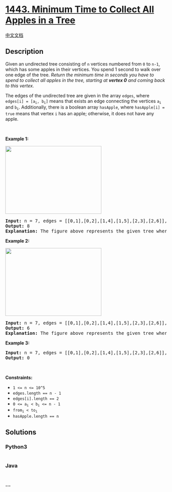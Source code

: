 # [1443. Minimum Time to Collect All Apples in a Tree](https://leetcode.com/problems/minimum-time-to-collect-all-apples-in-a-tree)

[中文文档](/solution/1400-1499/1443.Minimum%20Time%20to%20Collect%20All%20Apples%20in%20a%20Tree/README.md)

## Description

<p>Given an undirected tree consisting of <code>n</code> vertices numbered from <code>0</code> to <code>n-1</code>, which has some apples in their vertices. You spend 1 second to walk over one edge of the tree. <em>Return the minimum time in seconds you have to spend to collect all apples in the tree, starting at <strong>vertex 0</strong> and coming back to this vertex.</em></p>

<p>The edges of the undirected tree are given in the array <code>edges</code>, where <code>edges[i] = [a<sub>i</sub>, b<sub>i</sub>]</code> means that exists an edge connecting the vertices <code>a<sub>i</sub></code> and <code>b<sub>i</sub></code>. Additionally, there is a boolean array <code>hasApple</code>, where <code>hasApple[i] = true</code> means that vertex <code>i</code> has an apple; otherwise, it does not have any apple.</p>

<p>&nbsp;</p>
<p><strong>Example 1:</strong></p>

<p><strong><img alt="" src="https://cdn.jsdelivr.net/gh/doocs/leetcode@main/solution/1400-1499/1443.Minimum%20Time%20to%20Collect%20All%20Apples%20in%20a%20Tree/images/min_time_collect_apple_1.png" style="width: 300px; height: 212px;" /></strong></p>

<pre>
<strong>Input:</strong> n = 7, edges = [[0,1],[0,2],[1,4],[1,5],[2,3],[2,6]], hasApple = [false,false,true,false,true,true,false]
<strong>Output:</strong> 8 
<strong>Explanation:</strong> The figure above represents the given tree where red vertices have an apple. One optimal path to collect all apples is shown by the green arrows.  
</pre>

<p><strong>Example 2:</strong></p>

<p><strong><img alt="" src="https://cdn.jsdelivr.net/gh/doocs/leetcode@main/solution/1400-1499/1443.Minimum%20Time%20to%20Collect%20All%20Apples%20in%20a%20Tree/images/min_time_collect_apple_2.png" style="width: 300px; height: 212px;" /></strong></p>

<pre>
<strong>Input:</strong> n = 7, edges = [[0,1],[0,2],[1,4],[1,5],[2,3],[2,6]], hasApple = [false,false,true,false,false,true,false]
<strong>Output:</strong> 6
<strong>Explanation:</strong> The figure above represents the given tree where red vertices have an apple. One optimal path to collect all apples is shown by the green arrows.  
</pre>

<p><strong>Example 3:</strong></p>

<pre>
<strong>Input:</strong> n = 7, edges = [[0,1],[0,2],[1,4],[1,5],[2,3],[2,6]], hasApple = [false,false,false,false,false,false,false]
<strong>Output:</strong> 0
</pre>

<p>&nbsp;</p>
<p><strong>Constraints:</strong></p>

<ul>
	<li><code>1 &lt;= n &lt;= 10^5</code></li>
	<li><code>edges.length == n - 1</code></li>
	<li><code>edges[i].length == 2</code></li>
	<li><code>0 &lt;= a<sub>i</sub> &lt; b<sub>i</sub> &lt;= n - 1</code></li>
	<li><code>from<sub>i</sub>&nbsp;&lt; to<sub>i</sub></code></li>
	<li><code>hasApple.length == n</code></li>
</ul>

## Solutions

<!-- tabs:start -->

### **Python3**

```python

```

### **Java**

```java

```

### **...**

```

```

<!-- tabs:end -->
